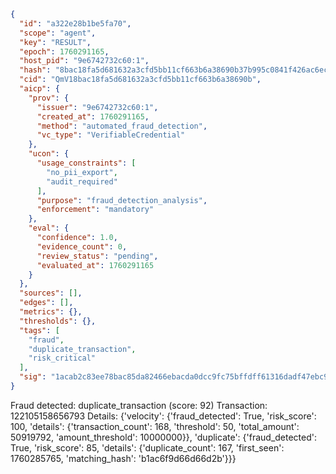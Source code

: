 ```json
{
  "id": "a322e28b1be5fa70",
  "scope": "agent",
  "key": "RESULT",
  "epoch": 1760291165,
  "host_pid": "9e6742732c60:1",
  "hash": "8bac18fa5d681632a3cfd5bb11cf663b6a38690b37b995c0841f426ac6ecda98",
  "cid": "QmV18bac18fa5d681632a3cfd5bb11cf663b6a38690b",
  "aicp": {
    "prov": {
      "issuer": "9e6742732c60:1",
      "created_at": 1760291165,
      "method": "automated_fraud_detection",
      "vc_type": "VerifiableCredential"
    },
    "ucon": {
      "usage_constraints": [
        "no_pii_export",
        "audit_required"
      ],
      "purpose": "fraud_detection_analysis",
      "enforcement": "mandatory"
    },
    "eval": {
      "confidence": 1.0,
      "evidence_count": 0,
      "review_status": "pending",
      "evaluated_at": 1760291165
    }
  },
  "sources": [],
  "edges": [],
  "metrics": {},
  "thresholds": {},
  "tags": [
    "fraud",
    "duplicate_transaction",
    "risk_critical"
  ],
  "sig": "1acab2c83ee78bac85da82466ebacda0dcc9fc75bffdff61316dadf47ebc9d8e"
}
```

Fraud detected: duplicate_transaction (score: 92)
Transaction: 122105158656793
Details: {'velocity': {'fraud_detected': True, 'risk_score': 100, 'details': {'transaction_count': 168, 'threshold': 50, 'total_amount': 50919792, 'amount_threshold': 10000000}}, 'duplicate': {'fraud_detected': True, 'risk_score': 85, 'details': {'duplicate_count': 167, 'first_seen': 1760285765, 'matching_hash': 'b1ac6f9d66d66d2b'}}}